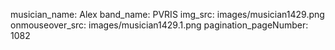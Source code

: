 musician_name: Alex
band_name: PVRIS
img_src: images/musician1429.png
onmouseover_src: images/musician1429.1.png
pagination_pageNumber: 1082